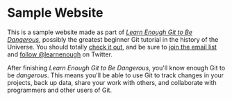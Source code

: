 # Sample Website

This is a sample website made as part of [*Learn Enough Git to Be 
Dangerous*](https://www.learnenough.com/git-tutorial), possibly the greatest
beginner Git tutorial in the history of the Universe. You should totally [
check it out](https://www.learnenough.com/git-tutorial), and be sure to 
[join the email list](https://www.learnenough.com/#email_list) and
[follow @learnenough](http://twitter.com/learnenough) on Twitter.

After finishing *Learn Enough Git to Be Dangerous*, you'll
know enough Git to be *dangerous*. This means you'll be able to use Git to
track changes in your projects, back up data, share your work with others,
and collaborate with programmers and other users of Git.

